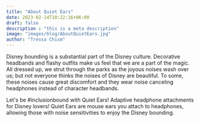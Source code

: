 ```yaml
---
title: "About Quiet Ears"
date: 2023-02-14T10:22:16+06:00
draft: false
description : "this is a meta description"
image: "images/blog/AboutQuietEars.jpg"
author: "Tressa Chism"
---
```


Disney bounding is a substantial part of the Disney culture. Decorative headbands and flashy outfits make us feel that we are a part of the magic. All dressed up, we strut through the parks as the joyous noises wash over us; but not everyone thinks the noises of Disney are beautiful. To some, these noises cause great discomfort and they wear noise canceling headphones instead of character headbands.  

Let's be #inclusionbound with Quiet Ears! Adaptive headphone attachments for Disney lovers! Quiet Ears are mouse ears you attach to headphones, allowing those with noise sensitivities to enjoy the Disney bounding. 